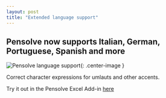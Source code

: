 ```yaml
---
layout: post
title: "Extended language support"
---
```


Pensolve now supports Italian, German, Portuguese, Spanish and more
-------------------------------------------------------------------


 ![Pensolve language support](http://pensolve.com/blog/public/pensolve-language-support.png){: .center-image }

Correct character expressions for umlauts and other accents.

Try it out in the Pensolve Excel Add-in [here](https://appsource.microsoft.com/en-us/product/office/WA104381221?tab=Overview)

